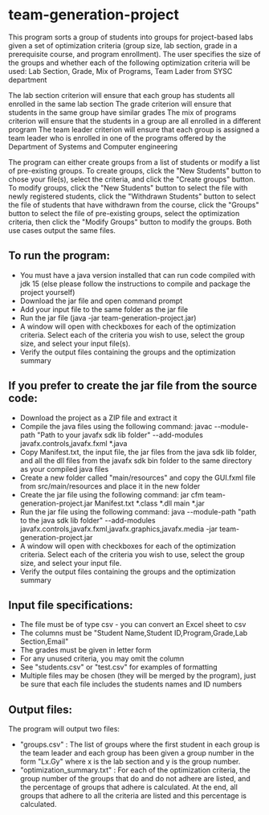 # team-generation-project

This program sorts a group of students into groups for project-based labs given a 
set of optimization criteria (group size, lab section, grade in a prerequisite course, 
and program enrollment). The user specifies the size of the groups and whether each of 
the following optimization criteria will be used: Lab Section, Grade, Mix of Programs, Team Lader from SYSC department

The lab section criterion will ensure that each group has students all enrolled in the same lab section
The grade criterion will ensure that students in the same group have similar grades
The mix of programs criterion will ensure that the students in a group are all enrolled in a different program
The team leader criterion will ensure that each group is assigned a team leader who is enrolled in one of the 
programs offered by the Department of Systems and Computer engineering

The program can either create groups from a list of students or modify a list of pre-existing groups.
To create groups, click the "New Students" button to chose your file(s), select the criteria, and click the
"Create groups" button. To modify groups, click the "New Students" button to select the file with newly registered 
students, click the "Withdrawn Students" button to select the file of students that have withdrawn from the 
course, click the "Groups" button to select the file of pre-existing groups, select the optimization criteria,
then click the "Modify Groups" button to modify the groups. Both use cases output the same files. 

To run the program:
-
- You must have a java version installed that can run code compiled with jdk 15 (else please follow the instructions to compile and package the project yourself)
- Download the jar file and open command prompt 
- Add your input file to the same folder as the jar file
- Run the jar file (java -jar team-generation-project.jar)
- A window will open with checkboxes for each of the optimization criteria. Select each 
of the criteria you wish to use, select the group size, and select your input file(s).
- Verify the output files containing the groups and the optimization summary

If you prefer to create the jar file from the source code:
-
- Download the project as a ZIP file and extract it
- Compile the java files using the following command: javac --module-path "Path to your javafx sdk lib folder" --add-modules javafx.controls,javafx.fxml *.java
- Copy Manifest.txt, the input file, the jar files from the java sdk lib folder, and all the dll files from the javafx sdk bin folder to the same directory as your compiled java files
- Create a new folder called "main/resources" and copy the GUI.fxml file from src/main/resources and place it in the new folder
- Create the jar file using the following command: jar cfm team-generation-project.jar Manifest.txt *.class *.dll main *.jar
- Run the jar file using the following command: java --module-path "path to the java sdk lib folder" --add-modules javafx.controls,javafx.fxml,javafx.graphics,javafx.media -jar team-generation-project.jar
- A window will open with checkboxes for each of the optimization criteria. Select each 
of the criteria you wish to use, select the group size, and select your input file.
- Verify the output files containing the groups and the optimization summary

Input file specifications:
- 
- The file must be of type csv - you can convert an Excel sheet to csv
- The columns must be "Student Name,Student ID,Program,Grade,Lab Section,Email" 
- The grades must be given in letter form
- For any unused criteria, you may omit the column
- See "students.csv" or "test.csv" for examples of formatting
- Multiple files may be chosen (they will be merged by the program), just be sure that 
each file includes the students names and ID numbers

Output files:
- 
The program will output two files:
- "groups.csv" : The list of groups where the first student in each group is 
the team leader and each group has been given a group number in the form "Lx.Gy" where 
x is the lab section and y is the group number.
- "optimization_summary.txt" : For each of the optimization criteria, the group number
of the groups that do and do not adhere are listed, and the percentage of groups that adhere is calculated.
At the end, all groups that adhere to all the criteria are listed and this percentage is calculated. 

